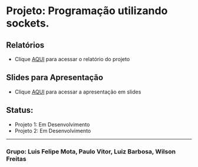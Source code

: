 # Projeto: Programação utilizando sockets.


## Relatórios
- Clique [AQUI](https://docs.google.com/document/d/1z2wJ6Upt8mXs8obN7JQXKzygnIXKEOsTbVdQIQTDtj8/edit) para acessar o relatório do projeto

## Slides para Apresentação
- Clique [AQUI](https://www.canva.com/design/DAFQA3Fc8H4/bbuTKf6FC4aISg6oGxbT0A/edit?utm_content=DAFQA3Fc8H4&utm_campaign=designshare&utm_medium=link2&utm_source=sharebutton) para acessar a apresentação em slides

## Status:
* Projeto 1: Em Desenvolvimento 
* Projeto 2: Em Desenvolvimento

-----

### Grupo: Luis Felipe Mota, Paulo Vitor, Luiz Barbosa, Wilson Freitas
